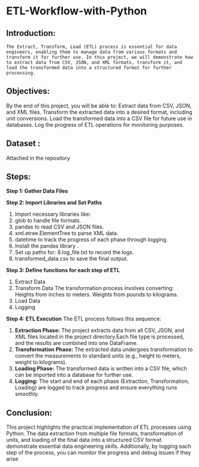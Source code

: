# ETL-Workflow-with-Python
## Introduction:
    The Extract, Transform, Load (ETL) process is essential for data engineers, enabling them to manage data from various formats and transform it for further use. In this project, we will demonstrate how to extract data from CSV, JSON, and XML formats, transform it, and load the transformed data into a structured format for further processing.

## Objectives:

  By the end of this project, you will be able to:
  Extract data from CSV, JSON, and XML files.
  Transform the extracted data into a desired format, including unit conversions.
  Load the transformed data into a CSV file for future use in databases.
  Log the progress of ETL operations for monitoring purposes.

## Dataset :
  Attached in the repository

## Steps:

**Step 1: Gather Data Files**

**Step 2: Import Libraries and Set Paths**
  1. Import necessary libraries like:
  2. glob to handle file formats.
  3. pandas to read CSV and JSON files.
  4. xml.etree.ElementTree to parse XML data.
  5. datetime to track the progress of each phase through logging.
  6. Install the pandas library .
  7. Set up paths for:
  8.log_file.txt to record the logs.
  9. transformed_data.csv to save the final output.

**Step 3: Define functions for each step of  ETL**
  1. Extract Data
  2. Transform Data
          The transformation process involves converting: 
          Heights from inches to meters. 
          Weights from pounds to kilograms. 
  3. Load Data
  4. Logging

**Step 4: ETL Execution**
The ETL process follows this sequence: 
1. **Extraction Phase:**
  The project extracts data from all CSV, JSON, and XML files located in the project directory.Each file type is processed, and the results are combined into one DataFrame.
2. **Transformation Phase:**
  The extracted data undergoes transformation to convert the measurements to standard units (e.g., height to meters, weight to kilograms).
3. **Loading Phase:**
  The transformed data is written into a CSV file, which can be imported into a database for further use.
4. **Logging:**
  The start and end of each phase (Extraction, Transformation, Loading) are logged to track progress and ensure everything runs smoothly.

## Conclusion:
  This project highlights the practical implementation of ETL processes using Python. The data extraction from multiple file formats, transformation of units, and loading of the final data into a structured CSV format demonstrate essential data engineering skills. Additionally, by logging each step of the process, you can monitor the progress and debug issues if they arise
